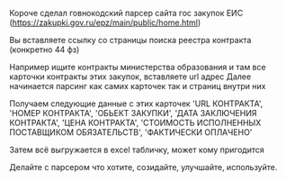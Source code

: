 Короче сделал говнокодский парсер сайта гос закупок ЕИС (https://zakupki.gov.ru/epz/main/public/home.html)

Вы вставляете ссылку со страницы поиска реестра контракта (конкретно 44 фз)

Например ищите контракты министерства образования и там все карточки контракты этих закупок, вставляете url адрес
Далее начинается парсинг как самих карточек так и страниц внутри них

Получаем следующие данные с этих карточек 
'URL КОНТРАКТА', 'НОМЕР КОНТРАКТА', 'ОБЬЕКТ ЗАКУПКИ', 'ДАТА ЗАКЛЮЧЕНИЯ КОНТРАКТА', 'ЦЕНА КОНТРАКТА', 'СТОИМОСТЬ ИСПОЛНЕННЫХ ПОСТАВЩИКОМ ОБЯЗАТЕЛЬСТВ', 'ФАКТИЧЕСКИ ОПЛАЧЕНО'

Затем всё выгружается в excel табличку, может кому пригодится
    
Делайте с парсером что хотите, созидайте, улучшайте, используйте.
